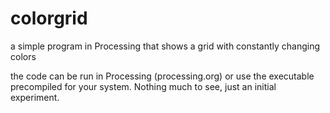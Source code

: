 colorgrid
=========

a simple program in Processing that shows a grid with constantly changing colors

the code can be run in Processing (processing.org) or use the executable precompiled for your system. Nothing much to see, just an initial experiment.